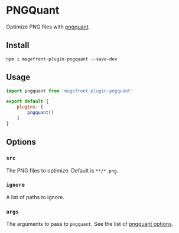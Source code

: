 # PNGQuant

Optimize PNG files with [pngquant](https://pngquant.org/).

## Install

    npm i magefront-plugin-pngquant --save-dev

## Usage

```js
import pngquant from 'magefront-plugin-pngquant'

export default {
    plugins: [
        pngquant()
    ]
}
```

## Options

### `src`

The PNG files to optimize. Default is `**/*.png`.

### `ignore`

A list of paths to ignore.

### `args`

The arguments to pass to `pngquant`. See the list of [pngquant options](https://pngquant.org/#options).
